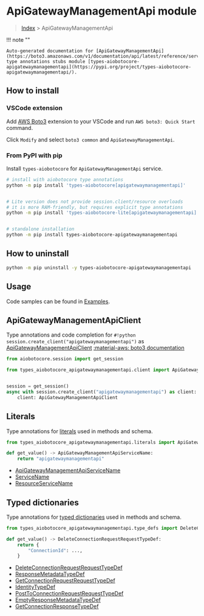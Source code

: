 # ApiGatewayManagementApi module

> [Index](../README.md) > ApiGatewayManagementApi


!!! note ""

    Auto-generated documentation for [ApiGatewayManagementApi](https://boto3.amazonaws.com/v1/documentation/api/latest/reference/services/apigatewaymanagementapi.html#ApiGatewayManagementApi)
    type annotations stubs module [types-aiobotocore-apigatewaymanagementapi](https://pypi.org/project/types-aiobotocore-apigatewaymanagementapi/).

## How to install

### VSCode extension

Add [AWS Boto3](https://marketplace.visualstudio.com/items?itemName=Boto3typed.boto3-ide)
extension to your VSCode and run `AWS boto3: Quick Start` command.

Click `Modify` and select `boto3 common` and `ApiGatewayManagementApi`.

### From PyPI with pip

Install `types-aiobotocore` for `ApiGatewayManagementApi` service.

```bash
# install with aiobotocore type annotations
python -m pip install 'types-aiobotocore[apigatewaymanagementapi]'


# Lite version does not provide session.client/resource overloads
# it is more RAM-friendly, but requires explicit type annotations
python -m pip install 'types-aiobotocore-lite[apigatewaymanagementapi]'


# standalone installation
python -m pip install types-aiobotocore-apigatewaymanagementapi
```



## How to uninstall

```bash
python -m pip uninstall -y types-aiobotocore-apigatewaymanagementapi
```

## Usage

Code samples can be found in [Examples](./usage.md).

## ApiGatewayManagementApiClient

Type annotations and code completion for  `#!python session.create_client("apigatewaymanagementapi")` as [ApiGatewayManagementApiClient](./client.md)
[:material-aws: boto3 documentation](https://boto3.amazonaws.com/v1/documentation/api/latest/reference/services/apigatewaymanagementapi.html#ApiGatewayManagementApi.Client)

```python title="Usage example"
from aiobotocore.session import get_session

from types_aiobotocore_apigatewaymanagementapi.client import ApiGatewayManagementApiClient


session = get_session()
async with session.create_client("apigatewaymanagementapi") as client:
    client: ApiGatewayManagementApiClient
```








## Literals

Type annotations for [literals](./literals.md) used in methods and schema.

```python title="Usage example"
from types_aiobotocore_apigatewaymanagementapi.literals import ApiGatewayManagementApiServiceName

def get_value() -> ApiGatewayManagementApiServiceName:
    return "apigatewaymanagementapi"
```

- [ApiGatewayManagementApiServiceName](./literals.md#apigatewaymanagementapiservicename)
- [ServiceName](./literals.md#servicename)
- [ResourceServiceName](./literals.md#resourceservicename)




## Typed dictionaries

Type annotations for [typed dictionaries](./type_defs.md) used in methods and schema.

```python title="Usage example"
from types_aiobotocore_apigatewaymanagementapi.type_defs import DeleteConnectionRequestRequestTypeDef

def get_value() -> DeleteConnectionRequestRequestTypeDef:
    return {
        "ConnectionId": ...,
    }
```

- [DeleteConnectionRequestRequestTypeDef](./type_defs.md#deleteconnectionrequestrequesttypedef)
- [ResponseMetadataTypeDef](./type_defs.md#responsemetadatatypedef)
- [GetConnectionRequestRequestTypeDef](./type_defs.md#getconnectionrequestrequesttypedef)
- [IdentityTypeDef](./type_defs.md#identitytypedef)
- [PostToConnectionRequestRequestTypeDef](./type_defs.md#posttoconnectionrequestrequesttypedef)
- [EmptyResponseMetadataTypeDef](./type_defs.md#emptyresponsemetadatatypedef)
- [GetConnectionResponseTypeDef](./type_defs.md#getconnectionresponsetypedef)

